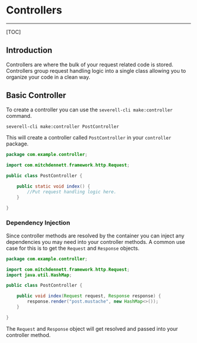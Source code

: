 # Controllers 
---
[TOC]

## Introduction

Controllers are where the bulk of your request related code is stored. Controllers group
request handling logic into a single class allowing you to organize your code in a clean way. 

## Basic Controller

To create a controller you can use the `severell-cli make:controller` command. 

```bash
severell-cli make:controller PostController
``` 

This will create a controller called `PostController` in your `controller` package. 

```java
package com.example.controller;

import com.mitchdennett.framework.http.Request;

public class PostController {

    public static void index() {
        //Put request handling logic here. 
    }

}
```

### Dependency Injection

Since controller methods are resolved by the container you can inject any dependencies you may need 
into your controller methods. A common use case for this is to get the `Request` and `Response` objects.

```java
package com.example.controller;

import com.mitchdennett.framework.http.Request;
import java.util.HashMap;

public class PostController {

    public void index(Request request, Response response) {
        response.render("post.mustache", new HashMap<>());
    }

}
```

The `Request` and `Response` object will get resolved and passed into your controller method. 